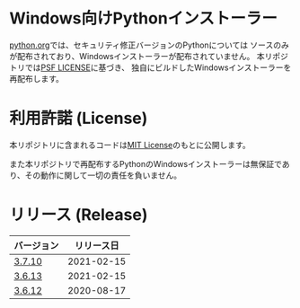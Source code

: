 # Windows向けPythonインストーラー

[python.org](https://www.python.org/)では、セキュリティ修正バージョンのPythonについては
ソースのみが配布されており、Windowsインストーラーが配布されていません。
本リポジトリでは[PSF LICENSE](https://docs.python.org/3/license.html#psf-license)に基づき、
独自にビルドしたWindowsインストーラーを再配布します。

# 利用許諾 (License)

本リポジトリに含まれるコードは[MIT License](https://github.com/kai2nenobu/win-python-installer/blob/main/LICENSE)のもとに公開します。

また本リポジトリで再配布するPythonのWindowsインストーラーは無保証であり、その動作に関して一切の責任を負いません。

# リリース (Release)

| バージョン       | リリース日 |
|------------------|------------|
| [3.7.10][3.7.10] | 2021-02-15 |
| [3.6.13][3.6.13] | 2021-02-15 |
| [3.6.12][3.6.12] | 2020-08-17 |

[3.7.10]: https://github.com/kai2nenobu/win-python-installer/releases/tag/v3.7.10
[3.6.13]: https://github.com/kai2nenobu/win-python-installer/releases/tag/v3.6.13
[3.6.12]: https://github.com/kai2nenobu/win-python-installer/releases/tag/v3.6.12
